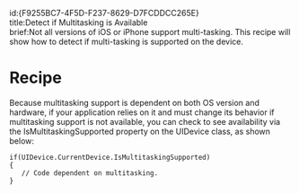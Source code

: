 id:{F9255BC7-4F5D-F237-8629-D7FCDDCC265E}  
title:Detect if Multitasking is Available  
brief:Not all versions of iOS or iPhone support multi-tasking. This recipe will show how to detect if multi-tasking is supported on the device.  

<a name="Recipe" class="injected"></a>


# Recipe

Because multitasking support is dependent on both OS version and hardware, if
your application relies on it and must change its behavior if multitasking
support is not available, you can check to see availability via the
IsMultitaskingSupported property on the UIDevice class, as shown below:

```
if(UIDevice.CurrentDevice.IsMultitaskingSupported)
{
   // Code dependent on multitasking.
}
```